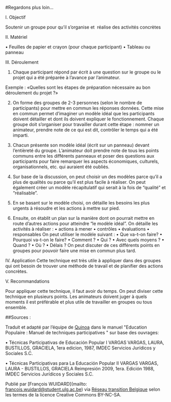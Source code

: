 #Regardons plus loin… 

I. Objectif

Soutenir un groupe pour qu’il s’organise et  réalise des activités concrètes

II. Matériel 

• Feuilles de papier et crayon (pour chaque participant) • Tableau ou panneau

III. Déroulement 

1. Chaque participant répond par écrit à une question sur le groupe ou le projet qui a été préparée à l’avance par l’animateur.

Exemple : «Quelles sont les étapes de préparation nécessaire au bon déroulement du projet ?»

2. On forme des groupes de 2-3 personnes (selon le nombre de participants) pour mettre en commun les réponses données. Cette mise en commun permet d’imaginer un modèle idéal que les participants doivent détailler et dont ils doivent expliquer le fonctionnement.
Chaque groupe doit s’organiser pour travailler durant cette étape : nommer un animateur, prendre note de ce qui est dit, contrôler le temps qui a été imparti.

3. Chacun présente son modèle idéal (écrit sur un panneau) devant l’entièreté du groupe. L’animateur doit prendre note de tous les points communs entre les différents panneaux et poser des questions aux participants pour faire remarquer les aspects économiques, culturels, organisationnels, etc. qui auraient été oubliés.

4. Sur base de la discussion, on peut choisir un des modèles parce qu’il a plus de qualités ou parce qu’il est plus facile à réaliser. On peut également créer un modèle récapitulatif qui serait à la fois de “qualité” et “réalisable”.

5. En se basant sur le modèle choisi, on détaille les besoins les plus urgents à résoudre et les actions à mettre sur pied.

6. Ensuite, on établit un plan sur la manière dont on pourrait mettre en route d’autres actions pour atteindre “le modèle idéal”.
On détaille les activités à réaliser : • actions à mener • contrôles • évaluations • responsables
On peut utiliser le modèle suivant : • Que va-t-on faire? • Pourquoi va-t-on le faire? • Comment ? • Qui ? • Avec quels moyens ? • Quand ? • Où ? • Délais ?
On peut discuter de ces différents points en groupes pour pouvoir faire une mise en commun plus tard.

IV. Application
Cette technique est très utile à appliquer dans des groupes qui ont besoin de trouver une méthode de travail et de planifier des actions concrètes.

V. Recommandations 

Pour appliquer cette technique, il faut avoir du temps. On peut diviser cette technique en plusieurs points. Les animateurs doivent juger à quels moments il est préférable et plus utile de travailler en groupes ou tous ensemble.

##Sources : 

Traduit et adapté par l’équipe de [Quinoa](http://www.quinoa.be/) dans le manuel "Education Populaire : Manuel de techniques participatives "  sur base des ouvrages:

• Técnicas Participativas de Educación Popular I VARGAS VARGAS, LAURA,  BUSTILLOS, GRACIELA, 1era edicion, 1987, IMDEC Servicios Jurídicos y Sociales S.C. 

• Técnicas Participativas para La Educación Popular II VARGAS VARGAS, LAURA - BUSTILLOS, GRACIELA Reimpresión 2009, 1era. Edición 1988, IMDEC Servicios Jurídicos y Sociales S.C.

Publié par [François WUIDARD](mailto: francois.wuidard@student.ulg.ac.be) via [Réseau transition Belgique]( http://www.reseautransition.be/) selon les termes de la licence Creative Commons BY-NC-SA. 
